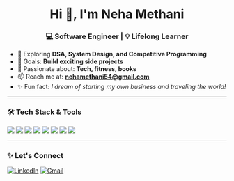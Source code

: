 <h1 align="center">Hi 👋, I'm Neha Methani</h1>
<h3 align="center">💻 Software Engineer | 💡 Lifelong Learner</h3>

- 🌱 Exploring **DSA, System Design, and Competitive Programming** 
- 🎯 Goals: **Build exciting side projects**
- 💖 Passionate about: **Tech, fitness, books**
- 📫 Reach me at: **nehamethani54@gmail.com**
- ✨ Fun fact: *I dream of starting my own business and traveling the world!*

---

### 🛠️ Tech Stack & Tools
<p>
  <img src="https://img.shields.io/badge/-Java-007396?style=for-the-badge&logo=java&logoColor=white"/>
  <img src="https://img.shields.io/badge/-MuleSoft-00A1E0?style=for-the-badge&logo=mulesoft&logoColor=white"/>
  <img src="https://img.shields.io/badge/-OIC-ff5722?style=for-the-badge"/>
  <img src="https://img.shields.io/badge/-Spring Boot-6DB33F?style=for-the-badge&logo=springboot&logoColor=white"/>
  <img src="https://img.shields.io/badge/-React-20232A?style=for-the-badge&logo=react&logoColor=61DAFB"/>
  <img src="https://img.shields.io/badge/-MySQL-4479A1?style=for-the-badge&logo=mysql&logoColor=white"/>
  <img src="https://img.shields.io/badge/-Azure-0078D4?style=for-the-badge&logo=microsoftazure&logoColor=white"/>
  <img src="https://img.shields.io/badge/-C++-00599C?style=for-the-badge&logo=c%2b%2b&logoColor=white"/>
</p>

---

### ✨ Let's Connect
[![LinkedIn](https://img.shields.io/badge/LinkedIn-blue?style=for-the-badge&logo=linkedin&logoColor=white)](https://www.linkedin.com/in/neha-methani/)
[![Gmail](https://img.shields.io/badge/Gmail-red?style=for-the-badge&logo=gmail&logoColor=white)](mailto:nehamethani54@gmail.com)
